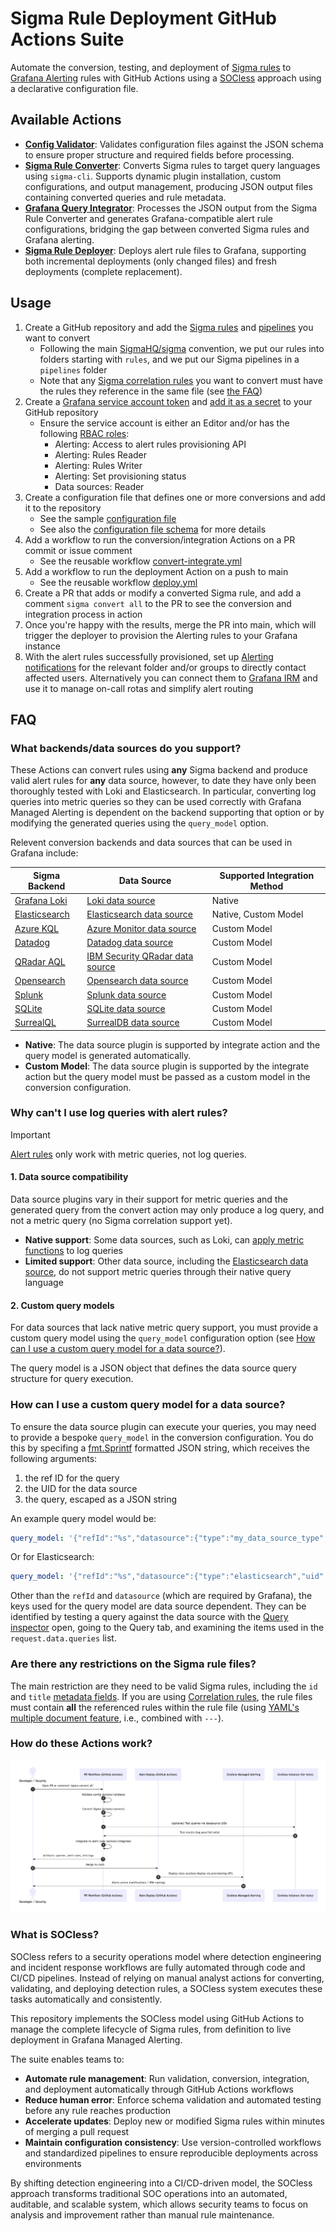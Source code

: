 # Sigma Rule Deployment GitHub Actions Suite

<!-- SOCless that s*cks less! -->

Automate the conversion, testing, and deployment of [Sigma rules](https://sigmahq.io/) to [Grafana Alerting](https://grafana.com/docs/grafana/latest/alerting/) rules with GitHub Actions using a [SOCless](./README.md#what-is-socless) approach using a declarative configuration file.

## Available Actions

- [**Config Validator**](./actions/validate/README.md): Validates configuration files against the JSON schema to ensure proper structure and required fields before processing.
- [**Sigma Rule Converter**](./actions/convert/README.md): Converts Sigma rules to target query languages using `sigma-cli`. Supports dynamic plugin installation, custom configurations, and output management, producing JSON output files containing converted queries and rule metadata.
- [**Grafana Query Integrator**](./actions/integrate/README.md): Processes the JSON output from the Sigma Rule Converter and generates Grafana-compatible alert rule configurations, bridging the gap between converted Sigma rules and Grafana alerting.
- [**Sigma Rule Deployer**](./actions/deploy/README.md): Deploys alert rule files to Grafana, supporting both incremental deployments (only changed files) and fresh deployments (complete replacement).

## Usage

1. Create a GitHub repository and add the [Sigma rules](https://sigmahq.io/docs/basics/rules.html) and [pipelines](https://sigmahq.io/docs/digging-deeper/pipelines.html) you want to convert
   - Following the main [SigmaHQ/sigma](https://github.com/SigmaHQ/sigma) convention, we put our rules into folders starting with `rules`, and we put our Sigma pipelines in a `pipelines` folder
   - Note that any [Sigma correlation rules](https://sigmahq.io/docs/meta/correlations.html) you want to convert must have the rules they reference in the same file (see [the FAQ](#faq))
2. Create a [Grafana service account token](https://grafana.com/docs/grafana/latest/administration/service-accounts/) and [add it as a secret](https://docs.github.com/en/actions/security-for-github-actions/security-guides/using-secrets-in-github-actions) to your GitHub repository
   - Ensure the service account is either an Editor and/or has the following [RBAC roles](https://grafana.com/docs/grafana/latest/administration/service-accounts/#assign-roles-to-a-service-account-in-grafana):
     - Alerting: Access to alert rules provisioning API
     - Alerting: Rules Reader
     - Alerting: Rules Writer
     - Alerting: Set provisioning status
     - Data sources: Reader
3. Create a configuration file that defines one or more conversions and add it to the repository
   - See the sample [configuration file](config/config-example.yml)
   - See also the [configuration file schema](config/schema.json) for more details
4. Add a workflow to run the conversion/integration Actions on a PR commit or issue comment
   - See the reusable workflow [convert-integrate.yml](.github/workflows/convert-integrate.yml)
5. Add a workflow to run the deployment Action on a push to main
   - See the reusable workflow [deploy.yml](.github/workflows/deploy.yml)
6. Create a PR that adds or modify a converted Sigma rule, and add a comment `sigma convert all` to the PR to see the conversion and integration process in action
7. Once you're happy with the results, merge the PR into main, which will trigger the deployer to provision the Alerting rules to your Grafana instance
8. With the alert rules successfully provisioned, set up [Alerting notifications](https://grafana.com/docs/grafana/latest/alerting/configure-notifications/) for the relevant folder and/or groups to directly contact affected users. Alternatively you can connect them to [Grafana IRM](https://grafana.com/docs/grafana-cloud/alerting-and-irm/irm/) and use it to manage on-call rotas and simplify alert routing

## FAQ

### What backends/data sources do you support?

These Actions can convert rules using **any** Sigma backend and produce valid alert rules for **any** data source, however, to date they have only been thoroughly tested with Loki and Elasticsearch. In particular, converting log queries into metric queries so they can be used correctly with Grafana Managed Alerting is dependent on the backend supporting that option or by modifying the generated queries using the `query_model` option.

Relevent conversion backends and data sources that can be used in Grafana include:

| Sigma Backend                                                             | Data Source                                                                                     | Supported Integration Method |
| ------------------------------------------------------------------------- | ----------------------------------------------------------------------------------------------- | ---------------------------- |
| [Grafana Loki](https://github.com/grafana/pySigma-backend-loki)           | [Loki data source](https://grafana.com/docs/loki/latest/)                                       | Native                       |
| [Elasticsearch](https://github.com/SigmaHQ/pySigma-backend-elasticsearch) | [Elasticsearch data source](https://grafana.com/docs/grafana/latest/datasources/elasticsearch/) | Native, Custom Model         |
| [Azure KQL](https://github.com/AttackIQ/pySigma-backend-kusto)            | [Azure Monitor data source](https://grafana.com/docs/grafana/latest/datasources/azure-monitor/) | Custom Model                 |
| [Datadog](https://github.com/SigmaHQ/pySigma-backend-datadog)             | [Datadog data source](https://grafana.com/grafana/plugins/grafana-datadog-datasource/)          | Custom Model                 |
| [QRadar AQL](https://github.com/IBM/pySigma-backend-QRadar-aql)           | [IBM Security QRadar data source](https://grafana.com/grafana/plugins/ibm-aql-datasource/)      | Custom Model                 |
| [Opensearch](https://github.com/SigmaHQ/pySigma-backend-opensearch)       | [Opensearch data source](https://grafana.com/grafana/plugins/grafana-opensearch-datasource/)    | Custom Model                 |
| [Splunk](https://github.com/SigmaHQ/pySigma-backend-splunk)               | [Splunk data source](https://grafana.com/grafana/plugins/grafana-splunk-datasource/)            | Custom Model                 |
| [SQLite](https://github.com/SigmaHQ/pySigma-backend-sqlite)               | [SQLite data source](https://grafana.com/grafana/plugins/frser-sqlite-datasource/)              | Custom Model                 |
| [SurrealQL](https://github.com/SigmaHQ/pySigma-backend-surrealql)         | [SurrealDB data source](https://grafana.com/grafana/plugins/grafana-surrealdb-datasource/)      | Custom Model                 |

- **Native**: The data source plugin is supported by integrate action and the query model is generated automatically.
- **Custom Model**: The data source plugin is supported by the integrate action but the query model must be passed as a custom model in the conversion configuration.

### Why can't I use log queries with alert rules?

> [!IMPORTANT]
> [Alert rules](https://grafana.com/docs/grafana/latest/alerting/fundamentals/alert-rules/) only work with metric queries, not log queries.

#### 1. Data source compatibility

Data source plugins vary in their support for metric queries and the generated query from the convert action may only produce a log query, and not a metric query (no Sigma correlation support yet).

- **Native support**: Some data sources, such as Loki, can [apply metric functions](https://grafana.com/docs/loki/latest/query/metric_queries/) to log queries
- **Limited support**: Other data source, including the [Elasticsearch data source](https://grafana.com/docs/grafana/latest/datasources/elasticsearch/), do not support metric queries through their native query language

#### 2. Custom query models

For data sources that lack native metric query support, you must provide a custom query model using the `query_model` configuration option (see [How can I use a custom query model for a data source?](#how-can-i-use-a-custom-query-model-for-a-data-source)).

The query model is a JSON object that defines the data source query structure for query execution.

<!-- #### SQL expressions for metric queries

When using the `query_model` option, you can leverage Grafana [SQL Expressions](https://grafana.com/docs/grafana/latest/panels-visualizations/query-transform-data/sql-expressions/) to transform log queries into metric queries:

```sql
SELECT COUNT(*) FROM A
```

**Note**: SQL expressions are only [compatible](https://grafana.com/docs/grafana/latest/panels-visualizations/query-transform-data/sql-expressions/#compatible-data-sources) with certain data source plugins. -->

### How can I use a custom query model for a data source?

To ensure the data source plugin can execute your queries, you may need to provide a bespoke `query_model` in the conversion configuration. You do this by specifing a [fmt.Sprintf](https://pkg.go.dev/fmt#pkg-overview) formatted JSON string, which receives the following arguments:

1. the ref ID for the query
2. the UID for the data source
3. the query, escaped as a JSON string

An example query model would be:

```yaml
query_model: '{"refId":"%s","datasource":{"type":"my_data_source_type","uid":"%s"},"query":"%s","customKey":"customValue"}'
```

Or for Elasticsearch:

```yaml
query_model: '{"refId":"%s","datasource":{"type":"elasticsearch","uid":"%s"},"query":"%s","alias":"","metrics":[{"type":"count","id":"1"}],"bucketAggs":[{"type":"date_histogram","id":"2","settings":{"interval":"auto"}}],"intervalMs":2000,"maxDataPoints":1354,"timeField":"@timestamp"}'
```

Other than the `refId` and `datasource` (which are required by Grafana), the keys used for the query model are data source dependent. They can be identified by testing a query against the data source with the [Query inspector](https://grafana.com/docs/grafana/latest/explore/explore-inspector/) open, going to the Query tab, and examining the items used in the `request.data.queries` list.

### Are there any restrictions on the Sigma rule files?

The main restriction are they need to be valid Sigma rules, including the `id` and `title` [metadata fields](https://sigmahq.io/docs/basics/rules.html#available-sigma-metadata-fields). If you are using [Correlation rules](https://github.com/SigmaHQ/sigma-specification/blob/main/specification/sigma-correlation-rules-specification.md), the rule files must contain **all** the referenced rules within the rule file (using [YAML's multiple document feature](https://gettaurus.org/docs/YAMLTutorial/#YAML-Multi-Documents), i.e., combined with `---`).

### How do these Actions work?

![Sequence Diagram](./assets/sequence-diagram.png)

### What is SOCless?

SOCless refers to a security operations model where detection engineering and incident response workflows are fully automated through code and CI/CD pipelines. Instead of relying on manual analyst actions for converting, validating, and deploying detection rules, a SOCless system executes these tasks automatically and consistently.

This repository implements the SOCless model using GitHub Actions to manage the complete lifecycle of Sigma rules, from definition to live deployment in Grafana Managed Alerting.

The suite enables teams to:

- **Automate rule management**: Run validation, conversion, integration, and deployment automatically through GitHub Actions workflows
- **Reduce human error**: Enforce schema validation and automated testing before any rule reaches production
- **Accelerate updates**: Deploy new or modified Sigma rules within minutes of merging a pull request
- **Maintain configuration consistency**: Use version-controlled workflows and standardized pipelines to ensure reproducible deployments across environments

By shifting detection engineering into a CI/CD-driven model, the SOCless approach transforms traditional SOC operations into an automated, auditable, and scalable system, which allows security teams to focus on analysis and improvement rather than manual rule maintenance.
